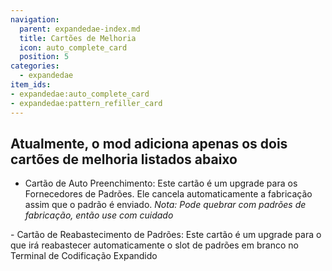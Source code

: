 ```yaml
---
navigation:
  parent: expandedae-index.md
  title: Cartões de Melhoria
  icon: auto_complete_card
  position: 5
categories:
  - expandedae
item_ids:
- expandedae:auto_complete_card
- expandedae:pattern_refiller_card
---
```


## Atualmente, o mod adiciona apenas os dois cartões de melhoria listados abaixo
- Cartão de Auto Preenchimento: Este cartão é um upgrade para os Fornecedores de Padrões. Ele cancela 
automaticamente a fabricação assim que o padrão é enviado. _Nota: Pode quebrar com padrões de fabricação, 
então use com cuidado_  
<ItemImage id="auto_complete_card" />
- Cartão de Reabastecimento de Padrões: Este cartão é um upgrade para o <ItemLink id="ae2wtlib:wireless_universal_terminal" /> 
que irá reabastecer automaticamente o slot de padrões em branco no Terminal de Codificação Expandido  
<ItemImage id="pattern_refiller_card" />

